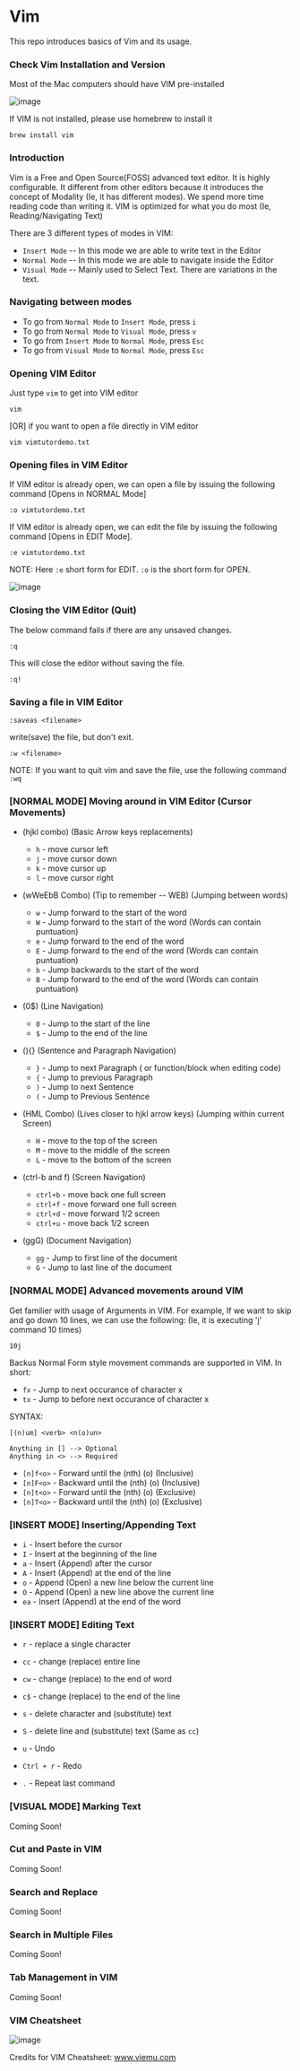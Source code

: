 # Vim
This repo introduces basics of Vim and its usage.

### Check Vim Installation and Version

Most of the Mac computers should have VIM pre-installed

![image](https://user-images.githubusercontent.com/2145211/48574771-06d7f480-e8de-11e8-8294-f3fda37adeea.png)

If VIM is not installed, please use homebrew to install it

```
brew install vim
```

### Introduction

Vim is a Free and Open Source(FOSS) advanced text editor. It is highly configurable.
It different from other editors because it introduces the concept of Modality (Ie, it has different modes).
We spend more time reading code than writing it. VIM is optimized for what you do most (Ie, Reading/Navigating Text)

There are 3 different types of modes in VIM:

* `Insert Mode` -- In this mode we are able to write text in the Editor
* `Normal Mode` -- In this mode we are able to navigate inside the Editor
* `Visual Mode` -- Mainly used to Select Text. There are variations in the text.  

### Navigating between modes

* To go from `Normal Mode` to `Insert Mode`, press `i`
* To go from `Normal Mode` to `Visual Mode`, press `v`
* To go from `Insert Mode` to `Normal Mode`, press `Esc`
* To go from `Visual Mode` to `Normal Mode`, press `Esc`

### Opening VIM Editor

Just type `vim` to get into VIM editor

```
vim
```

[OR] if you want to open a file directly in VIM editor

```
vim vimtutordemo.txt
```

### Opening files in VIM Editor

If VIM editor is already open, we can open a file by issuing the following command [Opens in NORMAL Mode]

```
:o vimtutordemo.txt
```

If VIM editor is already open, we can edit the file by issuing the following command [Opens in EDIT Mode].

```
:e vimtutordemo.txt
```

NOTE: Here `:e` short form for EDIT. `:o` is the short form for OPEN.

![image](https://user-images.githubusercontent.com/2145211/48583941-7a85fb80-e8f6-11e8-8be9-348b5d7b0de8.png)


### Closing the VIM Editor (Quit)

The below command fails if there are any unsaved changes.
```
:q
```

This will close the editor without saving the file.
```
:q! 
```

### Saving a file in VIM Editor

```
:saveas <filename>
```

write(save) the file, but don't exit.
```
:w <filename>
```

NOTE: If you want to quit vim and save the file, use the following command `:wq`

### [NORMAL MODE] Moving around in VIM Editor (Cursor Movements) 

* (hjkl combo) (Basic Arrow keys replacements)
  * `h` - move cursor left
  * `j` - move cursor down
  * `k` - move cursor up
  * `l` - move cursor right

* (wWeEbB Combo) (Tip to remember -- WEB) (Jumping between words)
  * `w` - Jump forward to the start of the word
  * `W` - Jump forward to the start of the word (Words can contain puntuation)
  * `e` - Jump forward to the end of the word
  * `E` - Jump forward to the end of the word (Words can contain puntuation)
  * `b` - Jump backwards to the start of the word
  * `B` - Jump forward to the end of the word (Words can contain puntuation)
  
* (0$) (Line Navigation)
  * `0` - Jump to the start of the line
  * `$` - Jump to the end of the line
  
* (){} (Sentence and Paragraph Navigation)
  * `}` - Jump to next Paragraph ( or function/block when editing code)
  * `{` - Jump to previous Paragraph
  * `)` - Jump to next Sentence
  * `(` - Jump to Previous Sentence

* (HML Combo) (Lives closer to hjkl arrow keys) (Jumping within current Screen)
  * `H` - move to the top of the screen
  * `M` - move to the middle of the screen
  * `L` - move to the bottom of the screen
  
* (ctrl-b and f) (Screen Navigation)
  * `ctrl+b` - move back one full screen
  * `ctrl+f` - move forward one full screen
  * `ctrl+d` - move forward 1/2 screen
  * `ctrl+u` - move back 1/2 screen

* (ggG) (Document Navigation)
  * `gg` - Jump to first line of the document
  * `G` - Jump to last line of the document

### [NORMAL MODE] Advanced movements around VIM 

Get familier with usage of Arguments in VIM. For example,
If we want to skip and go down 10 lines, we can use the following: (Ie, it is executing 'j' command 10 times)

```
10j
```

Backus Normal Form style movement commands are supported in VIM.
In short:

* `fx` - Jump to next occurance of character x
* `tx` - Jump to before next occurance of character x

SYNTAX:
```
[(n)um] <verb> <n(o)un>

Anything in [] --> Optional
Anything in <> --> Required
```

* `[n]f<o>` - Forward until the (nth) (o) (Inclusive)
* `[n]F<o>` - Backward until the (nth) (o) (Inclusive)
* `[n]t<o>` - Forward until the (nth) (o) (Exclusive)
* `[n]T<o>` - Backward until the (nth) (o) (Exclusive)


### [INSERT MODE] Inserting/Appending Text 

* `i` - Insert before the cursor
* `I` - Insert at the beginning of the line
* `a` - Insert (Append) after the cursor
* `A` - Insert (Append) at the end of the line
* `o` - Append (Open) a new line below the current line
* `O` - Append (Open) a new line above the current line
* `ea` - Insert (Append) at the end of the word

### [INSERT MODE] Editing Text 

* `r` - replace a single character
* `cc` - change (replace) entire line
* `cw` - change (replace) to the end of word
* `c$` - change (replace) to the end of the line
* `s` - delete character and (substitute) text
* `S` - delete line and (substitute) text (Same as `cc`)

* `u` - Undo
* `Ctrl + r` - Redo
* `.` - Repeat last command

### [VISUAL MODE] Marking Text

Coming Soon!

### Cut and Paste in VIM

Coming Soon!

### Search and Replace

Coming Soon!

### Search in Multiple Files

Coming Soon!

### Tab Management in VIM

Coming Soon!

### VIM Cheatsheet
	
![image](https://user-images.githubusercontent.com/2145211/48723633-22504180-ebf5-11e8-8aad-c9a7ebf61846.png)

Credits for VIM Cheatsheet: www.viemu.com
